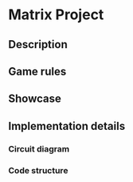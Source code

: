 # Matrix Project

## Description

## Game rules

## Showcase

## Implementation details

### Circuit diagram

### Code structure

###
